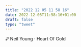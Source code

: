 ```yaml
---
title: "2022 12 05 11 58 16"
date: 2022-12-05T11:58:16+01:00
draft: false
type: "tweet"
---
```


♪ Neil Young · Heart Of Gold
